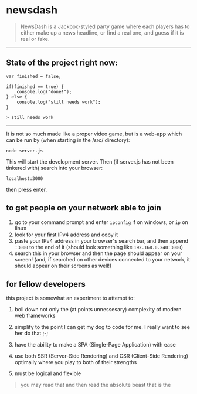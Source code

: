 # newsdash

> NewsDash is a Jackbox-styled party game where each players has to either make up a news headline, or find a real one, and guess if it is real or fake.

---
## State of the project right now:
```
var finished = false;

if(finished == true) {
    console.log("done!");
} else {
    console.log("still needs work");  
}

> still needs work
```

---

It is not so much made like a proper video game, but is a web-app which can be run by (when starting in the /src/ directory):
```
node server.js
```

This will start the development server. Then (if server.js has not been tinkered with) search into your browser:
```
localhost:3000
```
then press enter.

## to get people on your network able to join

1. go to your command prompt and enter `ipconfig` if on windows, or `ip` on linux
2. look for your first IPv4 address and copy it
3. paste your IPv4 address in your browser's search bar, and then append `:3000` to the end of it (should look something like `192.168.0.240:3000`)
4. search this in your browser and then the page should appear on your screen! (and, if searched on other devices connected to your network, it should appear on their screens as well!)


## for fellow developers

this project is somewhat an experiment to attempt to:

1. boil down not only the (at points unnessesary) complexity of modern web frameworks

2. simplify to the point I can get my dog to code for me. I really want to see her do that ;-;

3. have the ability to make a SPA (Single-Page Application) with ease

4. use both SSR (Server-Side Rendering) and CSR (Client-Side Rendering) optimally where you play to both of their strengths

5. must be logical and flexible

> you may read that and then read the absolute beast that is the <script> tag in the main.html file, though that is only there because i can't get imports working because of a MIME type issue of the file which i might eventually fix by using [Open Web Components'](https://open-wc.org/guides/) scaffolding thing to set it up: `npm init @open-wc`, though it adds a ton of depencies that aren't necessary, it'll help with developer experience.


## The way this has been achieved? [WebComponents](https://developer.mozilla.org/en-US/docs/Web/API/Web_components) with [Lit](https://lit.dev/) and a touch of vanilla JavaScript. (*plus htmx with an express.js backend which i'll talk about*)

the main idea is where:

1. the server renders the initial page template (Express.js web server)
2. the client renders its components on that page along with its content (Lit components)
3. to move to a different page but still have that SPA feel, the partial part of the page where components are needed are swapped with a different template with it's own components by the server (HTMX GET request)
4. repeat

and that is all. not too much to learn and neither are any of these technologies very complicated. I don't know if anything will come of it, but I think I prefer this way of developing applications to other front end frameworks (although they really aren't that bad)

